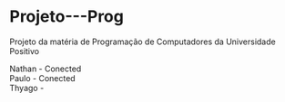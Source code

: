 # Projeto---Prog
Projeto da matéria de Programação de Computadores da Universidade Positivo

Nathan - Conected <br>
Paulo - Conected <br>
Thyago -  <br>